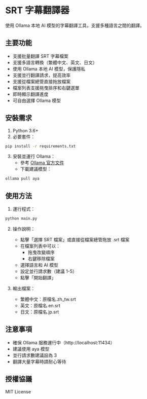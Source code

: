 # SRT 字幕翻譯器

使用 Ollama 本地 AI 模型的字幕翻譯工具，支援多種語言之間的翻譯。

## 主要功能

- 支援批量翻譯 SRT 字幕檔案
- 支援多語言轉換（繁體中文、英文、日文）
- 使用 Ollama 本地 AI 模型，保護隱私
- 支援並行翻譯請求，提高效率
- 支援從檔案總管直接拖放檔案
- 檔案列表支援拖曳排序和右鍵選單
- 即時顯示翻譯進度
- 可自由選擇 Ollama 模型

## 安裝需求

1. Python 3.6+
2. 必要套件：
```bash
pip install -r requirements.txt
```

3. 安裝並運行 Ollama：
   - 參考 [Ollama 官方文件](https://github.com/ollama/ollama)
   - 下載建議模型：
```bash
ollama pull aya
```

## 使用方法

1. 運行程式：
```bash
python main.py
```

2. 操作說明：
   - 點擊「選擇 SRT 檔案」或直接從檔案總管拖放 .srt 檔案
   - 在檔案列表中可以：
     - 拖曳改變順序
     - 右鍵移除檔案
   - 選擇語言和 AI 模型
   - 設定並行請求數（建議 1-5）
   - 點擊「開始翻譯」

3. 輸出檔案：
   - 繁體中文：原檔名.zh_tw.srt
   - 英文：原檔名.en.srt
   - 日文：原檔名.jp.srt

## 注意事項

- 確保 Ollama 服務運行中（http://localhost:11434）
- 建議使用 aya 模型
- 並行請求數建議設為 3
- 翻譯大量字幕時請耐心等待

## 授權協議

MIT License
